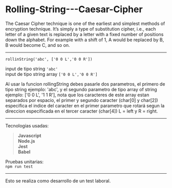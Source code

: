 # Rolling-String---Caesar-Cipher
The Caesar Cipher technique is one of the earliest and simplest methods of encryption technique. It’s simply a type of substitution cipher, i.e., each letter of a given text is replaced by a letter with a fixed number of positions down the alphabet. For example with a shift of 1, A would be replaced by B, B would become C, and so on.  


- - -
  
`rollinString('abc', ['0 0 L','0 0 R'])`  

input de tipo string `'abc'`  
input de tipo string array `['0 0 L','0 0 R']`  

Al usar la funcion rollingString debes pasarle dos parametros, el primero de tipo string ejemplo: 'abc', y el segundo parametro de tipo array of string ejemplo: ['0 0 L', '1 1 R'], nota que los caracteres de este array estan separados por espacio, el primer y segundo caracter (char[0] y char[2]) especifica el indice del caracter en el primer parametro que rotará segun la direccion especificada en el tercer caracter (char[4]) L = left y R = right.

---

Tecnologias usadas:  
>**Javascript**  
>**Node.js**  
>**Jest**  
>**Babel** 


Pruebas unitarias:  
`npm run test` 

---
Esto se realiza como desarrollo de un test laboral.